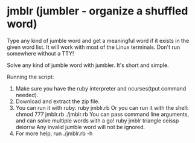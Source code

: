 # jmblr (jumbler - organize a shuffled word)
Type any kind of jumble word and get a meaningful word if it exists in the given word list.
It will work with most of the Linux terminals. Don't run somewhere without a TTY!

Solve any kind of jumble word with jumbler. It's short and simple.

Running the script:
  1. Make sure you have the ruby interpreter and ncurses(tput command needed).
  2. Download and extract the zip file.
  3. You can run it with ruby:
          ruby jmblr.rb
      Or you can run it with the shell:
          chmod 777 jmblr.rb
          ./jmblr.rb
    You can pass command line arguments, and can solve multiple words with a go!
        ruby jmblr triangle ceissp deiorrw
    Any invalid jumble word will not be ignored.
  5. For more help, run ./jmblr.rb -h
